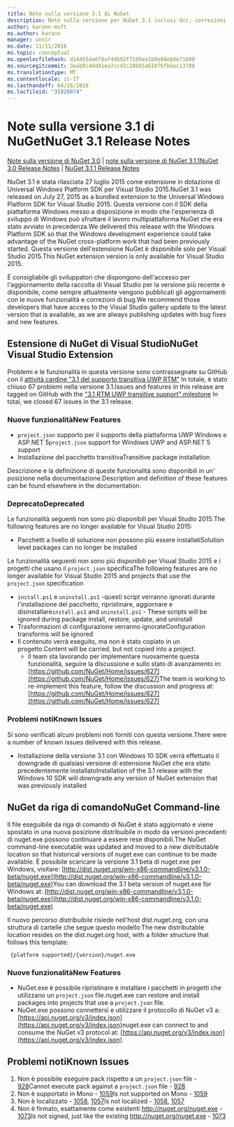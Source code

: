 ```yaml
---
title: Note sulla versione 3.1 di NuGet
description: Note sulla versione per NuGet 3.1 inclusi dcr, correzioni di bug, le funzionalità aggiunte e problemi noti.
author: karann-msft
ms.author: karann
manager: unnir
ms.date: 11/11/2016
ms.topic: conceptual
ms.openlocfilehash: d14455da6f8af4db92f7105ea1b0e88eb9e71600
ms.sourcegitcommit: 3eab9c4dd41ea7ccd2c28bb5ab16f6fbbec13708
ms.translationtype: MT
ms.contentlocale: it-IT
ms.lasthandoff: 04/26/2018
ms.locfileid: "31820874"
---
```

# <a name="nuget-31-release-notes"></a><span data-ttu-id="5030d-103">Note sulla versione 3.1 di NuGet</span><span class="sxs-lookup"><span data-stu-id="5030d-103">NuGet 3.1 Release Notes</span></span>

<span data-ttu-id="5030d-104">[Note sulla versione di NuGet 3.0](../release-notes/nuget-3.0.0.md) | [note sulla versione di NuGet 3.1.1](../release-notes/nuget-3.1.1.md)</span><span class="sxs-lookup"><span data-stu-id="5030d-104">[NuGet 3.0 Release Notes](../release-notes/nuget-3.0.0.md) | [NuGet 3.1.1 Release Notes](../release-notes/nuget-3.1.1.md)</span></span>

<span data-ttu-id="5030d-105">NuGet 3.1 è stata rilasciata 27 luglio 2015 come estensione in dotazione di Universal Windows Platform SDK per Visual Studio 2015.</span><span class="sxs-lookup"><span data-stu-id="5030d-105">NuGet 3.1 was released on July 27, 2015 as a bundled extension to the Universal Windows Platform SDK for Visual Studio 2015.</span></span> <span data-ttu-id="5030d-106">Questa versione con il SDK della piattaforma Windows messo a disposizione in modo che l'esperienza di sviluppo di Windows può sfruttare il lavoro multipiattaforma NuGet che era stato avviato in precedenza.</span><span class="sxs-lookup"><span data-stu-id="5030d-106">We delivered this release with the Windows Platform SDK so that the Windows development experience could take advantage of the NuGet cross-platform work that had been previously started.</span></span> <span data-ttu-id="5030d-107">Questa versione dell'estensione NuGet è disponibile solo per Visual Studio 2015.</span><span class="sxs-lookup"><span data-stu-id="5030d-107">This NuGet extension version is only available for Visual Studio 2015.</span></span>

<span data-ttu-id="5030d-108">È consigliabile gli sviluppatori che dispongono dell'accesso per l'aggiornamento della raccolta di Visual Studio per la versione più recente è disponibile, come sempre attualmente vengono pubblicati gli aggiornamenti con le nuove funzionalità e correzioni di bug.</span><span class="sxs-lookup"><span data-stu-id="5030d-108">We recommend those developers that have access to the Visual Studio gallery update to the latest version that is available, as we are always publishing updates with bug fixes and new features.</span></span>

## <a name="nuget-visual-studio-extension"></a><span data-ttu-id="5030d-109">Estensione di NuGet di Visual Studio</span><span class="sxs-lookup"><span data-stu-id="5030d-109">NuGet Visual Studio Extension</span></span>

<span data-ttu-id="5030d-110">Problemi e le funzionalità in questa versione sono contrassegnate su GitHub con il [attività cardine "3.1 del supporto transitiva UWP RTM"](https://github.com/NuGet/Home/issues?utf8=%E2%9C%93&q=is%3Aclosed+milestone%3A%223.1+RTM+UWP+transitive+support%22+) In totale, è stato chiuso 67 problemi nella versione 3.1.</span><span class="sxs-lookup"><span data-stu-id="5030d-110">Issues and features in this release are tagged on GitHub with the ["3.1 RTM UWP transitive support" milestone](https://github.com/NuGet/Home/issues?utf8=%E2%9C%93&q=is%3Aclosed+milestone%3A%223.1+RTM+UWP+transitive+support%22+)  In total, we closed 67 issues in the 3.1 release.</span></span>

### <a name="new-features"></a><span data-ttu-id="5030d-111">Nuove funzionalità</span><span class="sxs-lookup"><span data-stu-id="5030d-111">New Features</span></span>

* <span data-ttu-id="5030d-112">`project.json` supporto per il supporto della piattaforma UWP Windows e ASP.NET 5</span><span class="sxs-lookup"><span data-stu-id="5030d-112">`project.json` support for Windows UWP and ASP.NET 5 support</span></span>
* <span data-ttu-id="5030d-113">Installazione del pacchetto transitiva</span><span class="sxs-lookup"><span data-stu-id="5030d-113">Transitive package installation</span></span>

<span data-ttu-id="5030d-114">Descrizione e la definizione di queste funzionalità sono disponibili in un' posizione nella documentazione.</span><span class="sxs-lookup"><span data-stu-id="5030d-114">Description and definition of these features can be found elsewhere in the documentation.</span></span>

### <a name="deprecated"></a><span data-ttu-id="5030d-115">Deprecato</span><span class="sxs-lookup"><span data-stu-id="5030d-115">Deprecated</span></span>

<span data-ttu-id="5030d-116">Le funzionalità seguenti non sono più disponibili per Visual Studio 2015:</span><span class="sxs-lookup"><span data-stu-id="5030d-116">The following features are no longer available for Visual Studio 2015:</span></span>

* <span data-ttu-id="5030d-117">Pacchetti a livello di soluzione non possono più essere installati</span><span class="sxs-lookup"><span data-stu-id="5030d-117">Solution level packages can no longer be installed</span></span>

<span data-ttu-id="5030d-118">Le funzionalità seguenti non sono più disponibili per Visual Studio 2015 e i progetti che usano il `project.json` specifica</span><span class="sxs-lookup"><span data-stu-id="5030d-118">The following features are no longer available for Visual Studio 2015 and projects that use the `project.json` specification</span></span>

* <span data-ttu-id="5030d-119">`install.ps1` e `uninstall.ps1` -questi script verranno ignorati durante l'installazione del pacchetto, ripristinare, aggiornare e disinstallare</span><span class="sxs-lookup"><span data-stu-id="5030d-119">`install.ps1` and `uninstall.ps1` - These scripts will be ignored during package install, restore, update, and uninstall</span></span>
* <span data-ttu-id="5030d-120">Trasformazioni di configurazione verranno ignorate</span><span class="sxs-lookup"><span data-stu-id="5030d-120">Configuration transforms will be ignored</span></span>
* <span data-ttu-id="5030d-121">Il contenuto verrà eseguito, ma non è stato copiato in un progetto.</span><span class="sxs-lookup"><span data-stu-id="5030d-121">Content will be carried, but not copied into a project.</span></span>
    * <span data-ttu-id="5030d-122">Il team sta lavorando per implementare nuovamente questa funzionalità, seguire la discussione e sullo stato di avanzamento in: [https://github.com/NuGet/Home/issues/627](https://github.com/NuGet/Home/issues/627)</span><span class="sxs-lookup"><span data-stu-id="5030d-122">The team is working to re-implement this feature, follow the discussion and progress at: [https://github.com/NuGet/Home/issues/627](https://github.com/NuGet/Home/issues/627)</span></span>


### <a name="known-issues"></a><span data-ttu-id="5030d-123">Problemi noti</span><span class="sxs-lookup"><span data-stu-id="5030d-123">Known Issues</span></span>

<span data-ttu-id="5030d-124">Si sono verificati alcuni problemi noti forniti con questa versione.</span><span class="sxs-lookup"><span data-stu-id="5030d-124">There were a number of known issues delivered with this release.</span></span>

* <span data-ttu-id="5030d-125">Installazione della versione 3.1 con Windows 10 SDK verrà effettuato il downgrade di qualsiasi versione di estensione NuGet che era stato precedentemente installato</span><span class="sxs-lookup"><span data-stu-id="5030d-125">Installation of the 3.1 release with the Windows 10 SDK will downgrade any version of NuGet extension that was previously installed</span></span>

## <a name="nuget-command-line"></a><span data-ttu-id="5030d-126">NuGet da riga di comando</span><span class="sxs-lookup"><span data-stu-id="5030d-126">NuGet Command-line</span></span>

<span data-ttu-id="5030d-127">Il file eseguibile da riga di comando di NuGet è stato aggiornato e viene spostato in una nuova posizione distribuibile in modo da versioni precedenti di nuget.exe possono continuare a essere rese disponibili.</span><span class="sxs-lookup"><span data-stu-id="5030d-127">The NuGet command-line executable was updated and moved to a new distributable location so that historical versions of nuget.exe can continue to be made available.</span></span>  <span data-ttu-id="5030d-128">È possibile scaricare la versione 3.1 beta di nuget.exe per Windows, visitare: [http://dist.nuget.org/win-x86-commandline/v3.1.0-beta/nuget.exe](http://dist.nuget.org/win-x86-commandline/v3.1.0-beta/nuget.exe)</span><span class="sxs-lookup"><span data-stu-id="5030d-128">You can download the 3.1 beta version of nuget.exe for Windows at: [http://dist.nuget.org/win-x86-commandline/v3.1.0-beta/nuget.exe](http://dist.nuget.org/win-x86-commandline/v3.1.0-beta/nuget.exe)</span></span>

<span data-ttu-id="5030d-129">Il nuovo percorso distribuibile risiede nell'host dist.nuget.org, con una struttura di cartelle che segue questo modello:</span><span class="sxs-lookup"><span data-stu-id="5030d-129">The new distributable location resides on the dist.nuget.org host, with a folder structure that follows this template:</span></span>

     {platform supported}/{version}/nuget.exe

### <a name="new-features"></a><span data-ttu-id="5030d-130">Nuove funzionalità</span><span class="sxs-lookup"><span data-stu-id="5030d-130">New Features</span></span>

* <span data-ttu-id="5030d-131">NuGet.exe è possibile ripristinare e installare i pacchetti in progetti che utilizzano un `project.json` file.</span><span class="sxs-lookup"><span data-stu-id="5030d-131">nuget.exe can restore and install packages into projects that use a `project.json` file.</span></span>
* <span data-ttu-id="5030d-132">NuGet.exe possono connettersi e utilizzare il protocollo di NuGet v3 a: [https://api.nuget.org/v3/index.json](https://api.nuget.org/v3/index.json)</span><span class="sxs-lookup"><span data-stu-id="5030d-132">nuget.exe can connect to and consume the NuGet v3 protocol at: [https://api.nuget.org/v3/index.json](https://api.nuget.org/v3/index.json)</span></span>

## <a name="known-issues"></a><span data-ttu-id="5030d-133">Problemi noti</span><span class="sxs-lookup"><span data-stu-id="5030d-133">Known Issues</span></span> ##

1.    <span data-ttu-id="5030d-134">Non è possibile eseguire pack rispetto a un `project.json` file - [928](https://github.com/NuGet/Home/issues/928)</span><span class="sxs-lookup"><span data-stu-id="5030d-134">Cannot execute pack against a `project.json` file - [928](https://github.com/NuGet/Home/issues/928)</span></span>
2.    <span data-ttu-id="5030d-135">Non è supportato in Mono - [1059](https://github.com/NuGet/Home/issues/1059)</span><span class="sxs-lookup"><span data-stu-id="5030d-135">Is not supported on Mono - [1059](https://github.com/NuGet/Home/issues/1059)</span></span>
3.    <span data-ttu-id="5030d-136">Non è localizzato - [1058](https://github.com/NuGet/Home/issues/1058), [1057](https://github.com/NuGet/Home/issues/1057)</span><span class="sxs-lookup"><span data-stu-id="5030d-136">Is not localized - [1058](https://github.com/NuGet/Home/issues/1058),   [1057](https://github.com/NuGet/Home/issues/1057)</span></span>
4.    <span data-ttu-id="5030d-137">Non è firmato, esattamente come esistenti http://nuget.org/nuget.exe - [1073](https://github.com/NuGet/Home/issues/1073)</span><span class="sxs-lookup"><span data-stu-id="5030d-137">Is not signed, just like the existing http://nuget.org/nuget.exe - [1073](https://github.com/NuGet/Home/issues/1073)</span></span>
